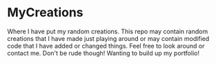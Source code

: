 # MyCreations
Where I have put my random creations.
This repo may contain random creations that I have made just playing around or
may contain modified code that I have added or changed things. Feel free to
look around or contact me. Don't be rude though! Wanting to build up my
portfolio!
